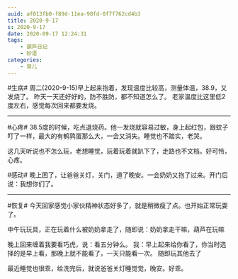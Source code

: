 ```yaml
---
uuid: af013fb0-f89d-11ea-98fd-0f7f762cd4b3
title: 2020-9-17
s: 2020-9-17
date: 2020-09-17 12:24:31
tags:
	- 葫芦日记
	- 妙语
categories:
	- 育儿
---
```




\#生病\#
周二(2020-9-15)早上起来抱着，发现温度比较高，测量体温，38.9，又发烧了。
昨天一天还好好的，防不胜防，都不知道怎么了。
老家温度比这里低2度左右，感觉每次回来都要发烧。

---



\#心疼\#
38.5度的时候，吃点退烧药。他一发烧就容易过敏，身上起红包，跟蚊子叮了一样，最大的有鹌鹑蛋那么大，一会又消失。睡觉也不踏实，老哭。

这几天听说也不怎么玩，老想睡觉，玩着玩着就趴下了，走路也不文档。好可怜，心疼。

\#感动\#
晚上困了，让爸爸关灯，关门，道了晚安。一会奶奶又抱了过来。开门后说：我想你们了。

---



\#恢复\#
今天回家感觉小家伙精神状态好多了，就是稍微瘦了点。也开始正常玩耍了。

中午玩玩具，正在玩着什么被奶奶拿走了，随即说：奶奶拿走干嘛，葫芦在玩嘛

晚上回来缠着我要看巧虎，说：看五分钟么。
我：早上起来给你看了，你当时选择的是早上看，那晚上就不能看了，一天只能看一次。
随即玩其他去了

最近睡觉也很乖，给洗完后，就说爸爸关灯睡觉觉，晚安。好乖。


